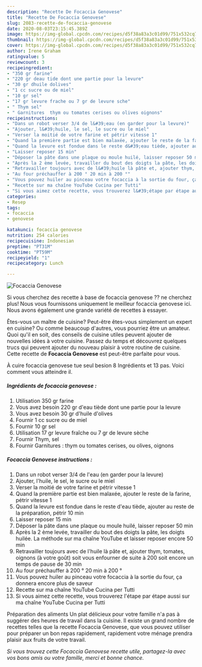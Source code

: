 ```yaml
---
description: "Recette De Focaccia Genovese"
title: "Recette De Focaccia Genovese"
slug: 2083-recette-de-focaccia-genovese
date: 2020-08-03T23:15:45.389Z
image: https://img-global.cpcdn.com/recipes/d5f38a83a3c01d99/751x532cq70/focaccia-genovese-photo-principale-de-la-recette.jpg
thumbnail: https://img-global.cpcdn.com/recipes/d5f38a83a3c01d99/751x532cq70/focaccia-genovese-photo-principale-de-la-recette.jpg
cover: https://img-global.cpcdn.com/recipes/d5f38a83a3c01d99/751x532cq70/focaccia-genovese-photo-principale-de-la-recette.jpg
author: Irene Graham
ratingvalue: 5
reviewcount: 3
recipeingredient:
- "350 gr farine"
- "220 gr deau tide dont une partie pour la levure"
- "30 gr dhuile dolives"
- "1 cc sucre ou de miel"
- "10 gr sel"
- "17 gr levure frache ou 7 gr de levure sche"
- " Thym sel"
- " Garnitures  thym ou tomates cerises ou olives oignons"
recipeinstructions:
- "Dans un robot verser 3/4 de l&#39;eau (en garder pour la levure)"
- "Ajouter, l&#39;huile, le sel, le sucre ou le miel"
- "Verser la moitié de votre farine et pétrir vitesse 1"
- "Quand la première partie est bien malaxée, ajouter le reste de la farine, pétrir vitesse 1"
- "Quand la levure est fondue dans le reste d&#39;eau tiède, ajouter au reste de la préparation, pétrir 10 min"
- "Laisser reposer 15 min"
- "Déposer la pâte dans une plaque ou moule huilé, laisser reposer 50 min"
- "Après la 2 ème levée, travailler du bout des doigts la pâte, les doigts huilée. La méthode sur ma chaîne YouTube et laisser reposer encore 50 min"
- "Retravailler toujours avec de l&#39;huile là pâte et, ajouter thym, tomates, oignons (à votre goût) soit vous enfourner de suite à 200 soit encore un temps de pause de 30 min"
- "Au four préchauffer à 200 ° 20 min à 200 °"
- "Vous pouvez huiler au pinceau votre focaccia à la sortie du four, ça donnera encore plus de saveur"
- "Recette sur ma chaîne YouTube Cucina per Tutti"
- "Si vous aimez cette recette, vous trouverez l&#39;étape par étape aussi sur ma chaîne YouTube Cucina per Tutti"
categories:
- Resep
tags:
- focaccia
- genovese

katakunci: focaccia genovese 
nutrition: 254 calories
recipecuisine: Indonesian
preptime: "PT31M"
cooktime: "PT59M"
recipeyield: "1"
recipecategory: Lunch

---
```



![Focaccia Genovese](https://img-global.cpcdn.com/recipes/d5f38a83a3c01d99/751x532cq70/focaccia-genovese-photo-principale-de-la-recette.jpg)

Si vous cherchez des recette à base de focaccia genovese ?? ne cherchez plus! Nous vous fournissons uniquement le meilleur focaccia genovese ici. Nous avons également une grande variété de recettes à essayer.

Êtes-vous un maître de cuisine? Peut-être êtes-vous simplement un expert en cuisine? Ou comme beaucoup d'autres, vous pourriez être un amateur. Quoi qu'il en soit, des conseils de cuisine utiles peuvent ajouter de nouvelles idées à votre cuisine. Passez du temps et découvrez quelques trucs qui peuvent ajouter du nouveau plaisir à votre routine de cuisine. Cette recette de <strong> Focaccia Genovese </strong> est peut-être parfaite pour vous.

<!--inarticleads1-->

À cuire focaccia genovese tue seul besion 8 Ingrédients et 13 pas. Voici comment vous atteindre il.

##### Ingrédients de focaccia genovese :

1. Utilisation 350 gr farine
1. Vous avez besoin 220 gr d&#39;eau tiède dont une partie pour la levure
1. Vous avez besoin 30 gr d&#39;huile d&#39;olives
1. Fournir 1 cc sucre ou de miel
1. Fournir 10 gr sel
1. Utilisation 17 gr levure fraîche ou 7 gr de levure sèche
1. Fournir  Thym, sel
1. Fournir  Garnitures : thym ou tomates cerises, ou olives, oignons




<!--inarticleads2-->

##### Focaccia Genovese instructions :

1. Dans un robot verser 3/4 de l&#39;eau (en garder pour la levure)
1. Ajouter, l&#39;huile, le sel, le sucre ou le miel
1. Verser la moitié de votre farine et pétrir vitesse 1
1. Quand la première partie est bien malaxée, ajouter le reste de la farine, pétrir vitesse 1
1. Quand la levure est fondue dans le reste d&#39;eau tiède, ajouter au reste de la préparation, pétrir 10 min
1. Laisser reposer 15 min
1. Déposer la pâte dans une plaque ou moule huilé, laisser reposer 50 min
1. Après la 2 ème levée, travailler du bout des doigts la pâte, les doigts huilée. La méthode sur ma chaîne YouTube et laisser reposer encore 50 min
1. Retravailler toujours avec de l&#39;huile là pâte et, ajouter thym, tomates, oignons (à votre goût) soit vous enfourner de suite à 200 soit encore un temps de pause de 30 min
1. Au four préchauffer à 200 ° 20 min à 200 °
1. Vous pouvez huiler au pinceau votre focaccia à la sortie du four, ça donnera encore plus de saveur
1. Recette sur ma chaîne YouTube Cucina per Tutti
1. Si vous aimez cette recette, vous trouverez l&#39;étape par étape aussi sur ma chaîne YouTube Cucina per Tutti




<!--inarticleads1-->

<p>
Préparation des aliments Un plat délicieux pour votre famille n'a pas à suggérer des heures de travail dans la cuisine. Il existe un grand nombre de recettes telles que la recette Focaccia Genovese, que vous pouvez utiliser pour préparer un bon repas rapidement, rapidement votre ménage prendra plaisir aux fruits de votre travail.
</p>

<p>
<i>Si vous trouvez cette Focaccia Genovese recette utile, partagez-la avec vos bons amis ou votre famille, merci et bonne chance.</i>
</p>
